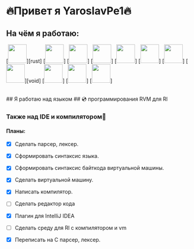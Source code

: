 #   🔥Привет я YaroslavPe1🔥

## На чём я работаю:
<div>

 [<img src="https://upload.wikimedia.org/wikipedia/commons/thumb/d/d5/Rust_programming_language_black_logo.svg/1200px-Rust_programming_language_black_logo.svg.png" width="50px" />][rust]
 [<img src="https://cdn0.iconfinder.com/data/icons/social-flat-rounded-rects/512/html5-512.png" width="50px" />]
 [<img src="https://cdn2.iconfinder.com/data/icons/social-icon-3/512/social_style_3_css3-512.png" width="50px" />]
 [<img src="https://ih1.redbubble.net/image.316760221.5828/flat,800x800,075,f.jpg" width="50px" />]
 [<img src="https://bgasparotto.com/wp-content/uploads/2016/03/ruby-logo.png" width="50px" />]
 [<img src="https://insidehpc.com/wp-content/uploads/2016/01/Python-logo-notext.svg_.png" width="50px" />]
 [<img src="https://wiki.installgentoo.com/images/thumb/f/f9/Arch-linux-logo.png/600px-Arch-linux-logo.png" width="50px" />]
 [<img src="https://bitcu.co/en/wp-content/uploads/2020/07/Void_Linux_logo.svg_.png" width="50px" />][void]
 [<img src="https://upload.wikimedia.org/wikipedia/commons/thumb/9/9f/Vimlogo.svg/1200px-Vimlogo.svg.png" width="50px" />]
 [<img src="https://blog.novatec-gmbh.de/wp-content/uploads/2013/07/logo-git.png" width="50px" />]
 [<img src="https://chrisconlan.com/wp-content/uploads/2018/06/haskell_logo_2.png" width="50px" />]

</div>

<br>
##     Я работаю над языком
##    💿 программирования RVM для Rl

### Также над IDE и компилятором🧾

#### Планы:
- [x] Сделать парсер, лексер.
- [x] Сформировать синтаксис языка.
- [x] Сформировать синтаксис байткода виртуальной машины. 
- [x] Сделать виртуальной машину.
- [x] Написать компилятор.
- [ ] Сделать редактор кода
- [x] Плагин для IntelliJ IDEA
- [ ] Сделать среду для Rl с компилятором и vm
- [x] Переписать на C парсер, лексер.




    

